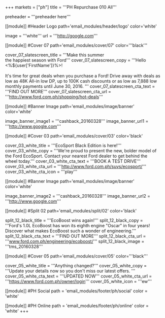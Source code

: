 +++
markets = ["ph"]
title = '''PH Repurchase 010 All'''

preheader = '''preheader here'''

[[module]] #Header Logo
path='email_modules/header/logo'
color='white'

  image = '''white'''
  url = '''http://google.com'''

[[module]] #Cover 07
path='email_modules/cover/07'
color='''black'''

  cover_07_slatescreen_title = '''Make this summer<br>the happiest season with Ford'''
  cover_07_slatescreen_copy = '''Hello <%${user['FirstName']}%>!<br><br>It's time for great deals when you purchase a Ford! Drive away with deals as low as 48K All-in low DP, up to 100K cash discounts or as low as 7,888 low monthly payments until June 30, 2016. '''
  cover_07_slatescreen_cta_text = '''FIND OUT MORE'''
  cover_07_slatescreen_cta_url = '''http://www.ford.com.ph/shopping/hot-deals'''
  
[[module]] #Banner Image
path='email_modules/image/banner'
color='white'

  image_banner_image1 = '''cashback_20160328'''
  image_banner_url1 = '''http://www.google.com'''

[[module]] #Cover 03
path='email_modules/cover/03'
color='black'

  cover_03_white_title = '''EcoSport Black Edition is here!'''
  cover_03_white_copy = '''We're proud to present the new, bolder model of the Ford EcoSport. Contact your nearest Ford dealer to get behind the wheel today.'''
  cover_03_white_cta_text = '''BOOK A TEST DRIVE'''
  cover_03_white_cta_url = '''http://www.ford.com.ph/suvs/ecosport/'''
  cover_03_white_cta_icon = '''play'''

[[module]] #Banner Image
path='email_modules/image/banner'
color='white'

  image_banner_image2 = '''cashback_20160328'''
  image_banner_url2 = '''http://www.google.com'''

[[module]] #Split 02
path='email_modules/split/02'
color='black'

  split_12_black_title = '''EcoBoost wins again!'''
  split_12_black_copy = '''Ford's 1.0L EcoBoost has won its eighth engine "Oscar" in four years! Discover what makes EcoBoost such a wonder of engineering.'''
  split_12_black_cta_text = '''FIND OUT MORE'''
  split_12_black_cta_url = '''www.ford.com.ph/engineering/ecoboost/'''
  split_12_black_image = '''tms_20160328'''

[[module]] #Cover 05
path='email_modules/cover/05'
color='''black'''

  cover_05_white_title = '''Anything changed?'''
  cover_05_white_copy = '''Update your details now so you don't miss our latest offers. '''
  cover_05_white_cta_text = '''UPDATED NOW'''
  cover_05_white_cta_url = '''https://www.ford.com.ph/owner/login'''
  cover_05_white_icon = '''ew'''

[[module]] #PH Social
path = 'email_modules/footer/ph/social'
color = 'white'

[[module]] #PH Online
path = 'email_modules/footer/ph/online'
color = 'white'
+++